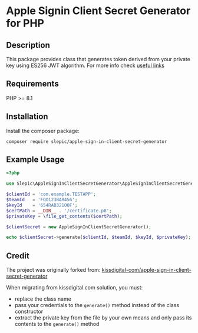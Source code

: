 # Apple Signin Client Secret Generator for PHP

## Description
This package provides class that generates token derived from your private key using ES256 JWT algorithm. For more info check [useful links](#useful-links)

## Requirements

PHP >= 8.1

## Installation

Install the composer package:

```composer require slepic/apple-sign-in-client-secret-generator```

## Example Usage

```php
<?php

use Slepic\AppleSignInClientSecretGenerator\AppleSignInClientSecretGenerator;

$clientId = 'com.example.TESTAPP';
$teamId   = 'FOO123BAR456';
$keyId    = '654RAB321OOF';
$certPath = __DIR__ . '/certificate.p8';
$privateKey = \file_get_contents($certPath);

$clientSecret = new AppleSignInClientSecretGenerator();

echo $clientSecret->generate($clientId, $teamId, $keyId, $privateKey);
```

## Credit

The project was originally forked from: [kissdigital-com/apple-sign-in-client-secret-generator](https://github.com/kissdigital-com/apple-sign-in-client-secret-generator)

When migrating from kissdigital.com solution, you must:
* replace the class name
* pass your credentials to the `generate()` method instead of the class constructor
* extract the private key from the file by your own means and only pass its contents to the `generate()` method
